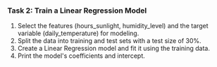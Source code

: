 ### Task 2: Train a Linear Regression Model

1. Select the features (hours_sunlight, humidity_level) and the target variable (daily_temperature) for modeling.
2. Split the data into training and test sets with a test size of 30%.
3. Create a Linear Regression model and fit it using the training data.
4. Print the model's coefficients and intercept.
